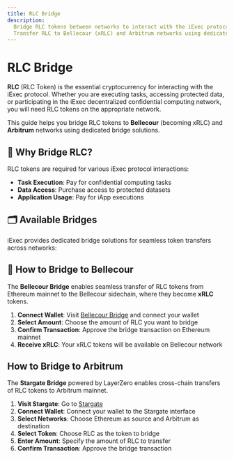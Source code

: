 ```yaml
---
title: RLC Bridge
description:
  Bridge RLC tokens between networks to interact with the iExec protocol.
  Transfer RLC to Bellecour (xRLC) and Arbitrum networks using dedicated bridges
---
```


# RLC Bridge

**RLC** (RLC Token) is the essential cryptocurrency for interacting with the iExec protocol. Whether you are executing tasks, accessing protected data, or participating in the iExec decentralized confidential computing network, you will need RLC tokens on the appropriate network.

This guide helps you bridge RLC tokens to **Bellecour** (becoming xRLC) and **Arbitrum** networks using dedicated bridge solutions.

## 🎯 Why Bridge RLC?

RLC tokens are required for various iExec protocol interactions:

- **Task Execution**: Pay for confidential computing tasks
- **Data Access**: Purchase access to protected datasets
- **Application Usage**: Pay for iApp executions

## 🗂️ Available Bridges

iExec provides dedicated bridge solutions for seamless token transfers across networks:

<CardGrid>
  <ProjectCard
    title="Bellecour Bridge"
    description="Bridge RLC from Ethereum mainnet to Bellecour sidechain (xRLC)"
    icon-image="/assets/icons/iexec-logo.png"
    status="available"
    status-label="Live"
    button-label="Access Bridge"
    button-icon="mdi:bridge"
    button-href="https://bridge-bellecour.iex.ec/"
    button-target="_blank"
    button-rel="noreferrer"
  />
  
  <ProjectCard
    title="Stargate Bridge"
    description="Bridge RLC to Arbitrum mainnet using LayerZero's Stargate protocol"
    icon-image="/assets/icons/arbitrum-logo.png"
    status="available"
    status-label="Live"
    button-label="Access Bridge"
    button-icon="mdi:bridge"
    button-href="https://stargate.finance/bridge"
    button-target="_blank"
    button-rel="noreferrer"
  />
</CardGrid>

## 🔄 How to Bridge to Bellecour

The **Bellecour Bridge** enables seamless transfer of RLC tokens from Ethereum mainnet to the Bellecour sidechain, where they become **xRLC** tokens.

1. **Connect Wallet**: Visit [Bellecour Bridge](https://bridge-bellecour.iex.ec/) and connect your wallet
2. **Select Amount**: Choose the amount of RLC you want to bridge
3. **Confirm Transaction**: Approve the bridge transaction on Ethereum mainnet
4. **Receive xRLC**: Your xRLC tokens will be available on Bellecour network

<ImageViewer
  image-url-dark="/assets/tooling-&-explorers/bridge/bellecour-bridge.png"
  image-alt="Bellecour Bridge Process"
  link-url="https://bridge-bellecour.iex.ec/"
/>


## How to Bridge to Arbitrum

The **Stargate Bridge** powered by LayerZero enables cross-chain transfers of RLC tokens to Arbitrum mainnet.

1. **Visit Stargate**: Go to [Stargate](https://stargate.finance/bridge)
2. **Connect Wallet**: Connect your wallet to the Stargate interface
3. **Select Networks**: Choose Ethereum as source and Arbitrum as destination
4. **Select Token**: Choose RLC as the token to bridge
5. **Enter Amount**: Specify the amount of RLC to transfer
6. **Confirm Transaction**: Approve the bridge transaction

<ImageViewer
  image-url-dark="/assets/tooling-&-explorers/bridge/stargate-bridge.png"
  image-alt="Stargate Bridge Interface"
  link-url="https://stargate.finance/bridge"
/>

<script setup>
import ImageViewer from '../../components/ImageViewer.vue';
import CardGrid from '../../components/CardGrid.vue';
import ProjectCard from '../../components/ProjectCard.vue';
</script>
